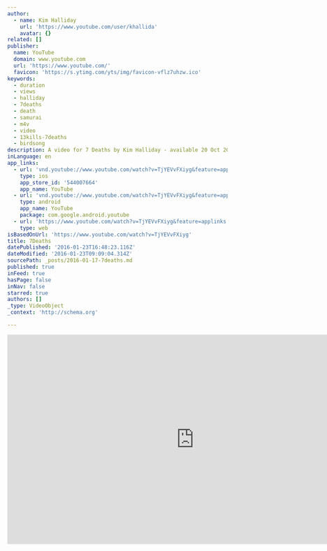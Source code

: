 ```yaml
---
author:
  - name: Kim Halliday
    url: 'https://www.youtube.com/user/khallida'
    avatar: {}
related: []
publisher:
  name: YouTube
  domain: www.youtube.com
  url: 'https://www.youtube.com/'
  favicon: 'https://s.ytimg.com/yts/img/favicon-vflz7uhzw.ico'
keywords:
  - duration
  - views
  - halliday
  - 7deaths
  - death
  - samurai
  - m4v
  - video
  - 13kills-7deaths
  - birdsong
description: A video for 7 Deaths by Kim Halliday - available 20 Oct 2014 on iTunes
inLanguage: en
app_links:
  - url: 'vnd.youtube://www.youtube.com/watch?v=TjYEVvFXiyg&feature=applinks'
    type: ios
    app_store_id: '544007664'
    app_name: YouTube
  - url: 'vnd.youtube://www.youtube.com/watch?v=TjYEVvFXiyg&feature=applinks'
    type: android
    app_name: YouTube
    package: com.google.android.youtube
  - url: 'https://www.youtube.com/watch?v=TjYEVvFXiyg&feature=applinks'
    type: web
isBasedOnUrl: 'https://www.youtube.com/watch?v=TjYEVvFXiyg'
title: 7Deaths
datePublished: '2016-01-23T16:48:23.116Z'
dateModified: '2016-01-23T09:09:04.314Z'
sourcePath: _posts/2016-01-17-7deaths.md
published: true
inFeed: true
hasPage: false
inNav: false
starred: true
authors: []
_type: VideoObject
_context: 'http://schema.org'

---
```

<iframe src="https://cdn.embedly.com/widgets/media.html?src=https%3A%2F%2Fwww.youtube.com%2Fembed%2FTjYEVvFXiyg%3Ffeature%3Doembed&amp;url=https%3A%2F%2Fwww.youtube.com%2Fwatch%3Fv%3DTjYEVvFXiyg&amp;image=https%3A%2F%2Fi.ytimg.com%2Fvi%2FTjYEVvFXiyg%2Fhqdefault.jpg&amp;key=b7d04c9b404c499eba89ee7072e1c4f7&amp;type=text%2Fhtml&amp;schema=youtube" width="854" height="480" scrolling="no" frameborder="0" allowfullscreen="allowfullscreen" style=""></iframe>